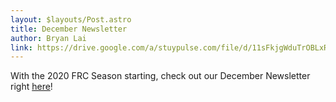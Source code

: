 ```yaml
---
layout: $layouts/Post.astro
title: December Newsletter
author: Bryan Lai
link: https://drive.google.com/a/stuypulse.com/file/d/11sFkjgWduTrOBLxRf9ReIMVAArkYPt2g/view?usp=sharing
---
```

With the 2020 FRC Season starting, check out our December Newsletter right [here](https://drive.google.com/a/stuypulse.com/file/d/11sFkjgWduTrOBLxRf9ReIMVAArkYPt2g/view?usp=sharing)!

